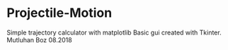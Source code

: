 # Projectile-Motion
Simple trajectory calculator with matplotlib
Basic gui created with Tkinter.
Mutluhan Boz 08.2018
